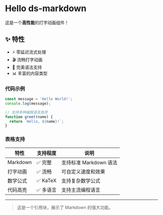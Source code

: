 # Hello ds-markdown

这是一个**高性能**的打字动画组件！

## ✨ 特性

- ⚡ 零延迟流式处理
- 🎬 流畅打字动画
- 🎯 完美语法支持
- 📊 丰富的内容类型

### 代码示例

```javascript
const message = 'Hello World!';
console.log(message);

// 支持多种编程语言高亮
function greet(name) {
  return `Hello, ${name}!`;
}
```

### 表格支持

| 特性     | 支持程度  | 说明                   |
| -------- | --------- | ---------------------- |
| Markdown | ✅ 完整   | 支持标准 Markdown 语法 |
| 打字动画 | ✅ 流畅   | 可自定义速度和效果     |
| 数学公式 | ✅ KaTeX  | 支持复杂数学公式       |
| 代码高亮 | ✅ 多语言 | 支持主流编程语言       |

---

> 这是一个引用块，展示了 Markdown 的强大功能。
